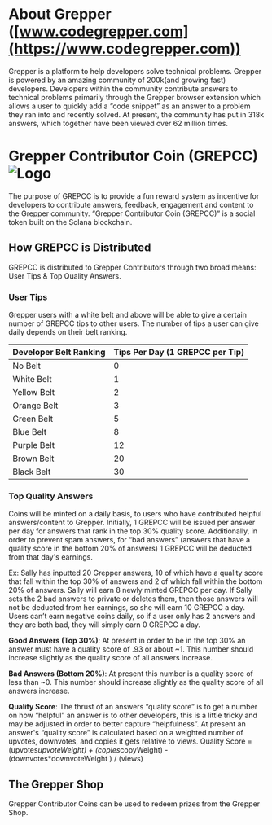 # About Grepper ([www.codegrepper.com](https://www.codegrepper.com))
Grepper is a platform to help developers solve technical problems. Grepper is powered by an amazing community of 200k(and growing fast) developers. Developers within the community contribute answers to technical problems primarily through the Grepper browser extension which allows a user to quickly add a “code snippet” as an answer to a problem they ran into and recently solved. At present, the community has put in 318k answers, which together have been viewed over 62 million times.


# Grepper Contributor Coin (GREPCC) ![Logo](https://www.codegrepper.com/images/grepper_coin_beta_40.png) 
The purpose of GREPCC is to provide a fun reward system as incentive for developers to contribute answers, feedback, engagement and content to the Grepper community.
 “Grepper Contributor Coin (GREPCC)” is a social token built on the Solana blockchain. 

## How GREPCC is Distributed

GREPCC is distributed to Grepper Contributors through two broad means: User Tips & Top Quality Answers.   

### User Tips
Grepper users with a white belt and above will be able to give a certain number of GREPCC tips to other users. The number of tips a user can give daily depends on their belt ranking. 

| Developer Belt Ranking|Tips Per Day (1 GREPCC per Tip)|
| ------------- | ------------- |
| No Belt       |0              |
| White Belt    |1              |
| Yellow Belt   |2              |
| Orange Belt   |3              |
| Green Belt    |5              |
| Blue Belt     |8              |
| Purple Belt   |12             |
| Brown Belt    |20             |
| Black Belt    |30             |


### Top Quality Answers
Coins will be minted on a daily basis, to users who have contributed helpful answers/content to Grepper. Initially, 1 GREPCC will be issued per answer per day for answers that rank in the top 30% quality score.  Additionally, in order to prevent spam answers, for  “bad answers” (answers that have a quality score in the bottom 20% of answers) 1 GREPCC will be deducted from that day's earnings. 

Ex: Sally has inputted 20 Grepper answers, 10 of which have a quality score that fall within the top 30% of answers and 2 of which fall within the bottom 20% of answers. Sally will earn 8 newly minted GREPCC per day.  If Sally sets the 2 bad answers to private or deletes them, then those answers will not be deducted from her earnings, so she will earn 10 GREPCC a day.  Users can’t earn negative coins daily, so if a user only has 2 answers and they are both bad, they will simply earn 0 GREPCC a day. 

**Good Answers (Top 30%)**: At present in order to be in the top 30% an answer must have a quality score of .93 or about ~1. This number should increase slightly as the quality score of all answers increase. 

**Bad Answers (Bottom 20%)**: At present this number is a quality score of less than ~0. This number should increase slightly as the quality score of all answers increase. 

**Quality Score**: The thrust of an answers “quality score” is to get a number on how “helpful” an answer is to other developers, this is a little tricky and may be adjusted in order to better capture “helpfulness”. At present an answer's “quality score” is calculated based on a weighted number of upvotes, downvotes, and copies it gets relative to views. Quality Score = (upvotes*upvoteWeight) + (copies*copyWeight) - (downvotes*downvoteWeight ) / (views) 

## The Grepper Shop 
Grepper Contributor Coins can be used to redeem prizes from the Grepper Shop.



